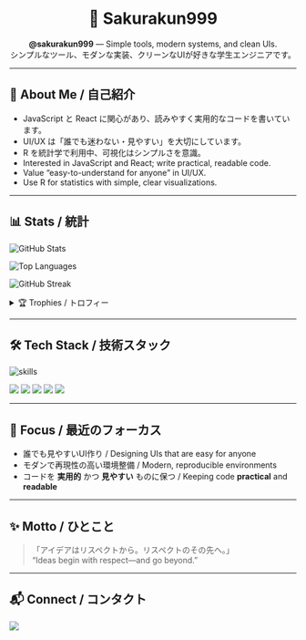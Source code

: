 <!-- =========================
    🌸 Welcome / ようこそ
========================= -->
<div align="center">
  <h1>🌸 Sakurakun999</h1>
  <p>
    <strong>@sakurakun999</strong> — Simple tools, modern systems, and clean UIs.<br />
    シンプルなツール、モダンな実装、クリーンなUIが好きな学生エンジニアです。
  </p>
</div>

---

## 👋 About Me / 自己紹介
- JavaScript と React に関心があり、読みやすく実用的なコードを書いています。  
- UI/UX は「誰でも迷わない・見やすい」を大切にしています。  
- R を統計学で利用中、可視化はシンプルさを意識。  
- Interested in JavaScript and React; write practical, readable code.  
- Value “easy-to-understand for anyone” in UI/UX.  
- Use R for statistics with simple, clear visualizations.

---

## 📊 Stats / 統計
<!-- GitHub Stats -->
<img
  src="https://github-readme-stats.vercel.app/api?username=sakurakun999&show_icons=true&rank_icon=github&theme=transparent"
  alt="GitHub Stats"
/>

<!-- Top Languages -->
<img
  src="https://github-readme-stats.vercel.app/api/top-langs/?username=sakurakun999&layout=compact&theme=transparent"
  alt="Top Languages"
/>

<!-- Streak -->
<img
  src="https://github-readme-streak-stats.herokuapp.com/?user=sakurakun999&theme=transparent"
  alt="GitHub Streak"
/>

<!-- Trophy (minimal, collapsible) -->
<details>
  <summary>🏆 Trophies / トロフィー</summary>
  <img src="https://github-profile-trophy.vercel.app/?username=sakurakun999&theme=onedark&margin-w=6&margin-h=6" alt="Trophies"/>
</details>

---

## 🛠 Tech Stack / 技術スタック
<!-- Skill Icons (simple, unified height) -->
<p>
  <img src="https://skillicons.dev/icons?i=js,react,html,css,r&perline=10" alt="skills" />
</p>

<!-- Optional Shields (compact & flat) -->
<p>
  <img src="https://img.shields.io/badge/JavaScript-ES2023-323330?logo=javascript&logoColor=F7DF1E&style=flat" />
  <img src="https://img.shields.io/badge/React-18-20232a?logo=react&logoColor=61DAFB&style=flat" />
  <img src="https://img.shields.io/badge/HTML5-Semantic-20232a?logo=html5&logoColor=E34F26&style=flat" />
  <img src="https://img.shields.io/badge/CSS3-Modern%20Layout-20232a?logo=css3&logoColor=1572B6&style=flat" />
  <img src="https://img.shields.io/badge/R-Statistics-20232a?logo=r&logoColor=75AADB&style=flat" />
</p>

---

## 🎯 Focus / 最近のフォーカス
- 誰でも見やすいUI作り / Designing UIs that are easy for anyone  
- モダンで再現性の高い環境整備 / Modern, reproducible environments  
- コードを <strong>実用的</strong> かつ <strong>見やすい</strong> ものに保つ / Keeping code <strong>practical</strong> and <strong>readable</strong>  

---

## ✨ Motto / ひとこと
> 「アイデアはリスペクトから。リスペクトのその先へ。」  
> “Ideas begin with respect—and go beyond.”

---

## 📬 Connect / コンタクト
<p>
  <a href="https://github.com/sakurakun999">
    <img src="https://img.shields.io/badge/GitHub-@sakurakun999-181717?logo=github&style=flat" />
  </a>
  <!-- ほかにZennやQiita等があれば追記 -->
</p>

